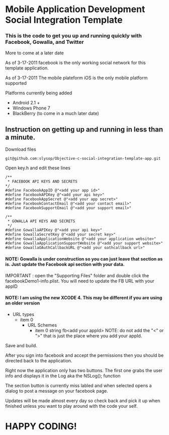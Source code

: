 # Mobile Application Development Social Integration Template
### This is the code to get you up and running quickly with Facebook, Gowalla, and Twitter

More to come at a later date

As of 3-17-2011 facebook is the only working social network for this template application.

As of 3-17-2011 The mobile plateform iOS is the only mobile platform supported

Platforms currently being added

*	Android 2.1 +
*	Windows Phone 7
*	BlackBerry (to come in a much later date) 

## Instruction on getting up and running in less than a minute.

Download files

	git@github.com:slysop/Objective-c-social-integration-template-app.git

Open key.h and edit these lines

	/**
	 * FACEBOOK API KEYS AND SECRETS
	*/
	#define FacebookAppID @"<add your app id>"
	#define FacebookAPIKey @"<add your api key>"
	#define FacebookAppSecret @"<add your app secret>"
	#define FacebookContactEmail @"<add your contact email>"
	#define FacebookSupportEmail @"<add your support email>"

	/**
	 * GOWALLA API KEYS AND SECRETS
	 */
	#define GowallaAPIKey @"<add your api key>"
	#define GowallaSecretKey @"<add your secret key>"
	#define GowallaApplicationWebsite @"<add your application website>"
	#define GowallaApplicationSupportWebsite @"<add your support website>"
	#define GowallaOAuthCallbackURL @"<add your oathcallback url>"

#### NOTE: Gowalla is under construction so you can just leave that section as is. Just update the Facebook api section with your data.

IMPORTANT : open the "Supporting Files" folder and double click the facebookDemo1-info.plist.
You will need to update the FB URL with your appID

#### NOTE: I am using the new XCODE 4. This may be different if you are using an older version

*	URL types
	*	item 0
		*	URL Schemes
			*	item 0	string fb\<add your appId\>
NOTE: do not add the "<" or ">" that is just the place where you add your appId.

Save and build. 

After you sign into facebook and accept the permissions then you should be directed back to the application.

Right now the application only has two buttons. The first one grabs the user info and displays it in the Log aka the NSLog(); function

The section button is currently miss labled and when selected opens a dialog to post a message on your facebook page.

Updates will be made almost every day so check back and pick it up when finished unless you want to play around with the code your self.

# HAPPY CODING!